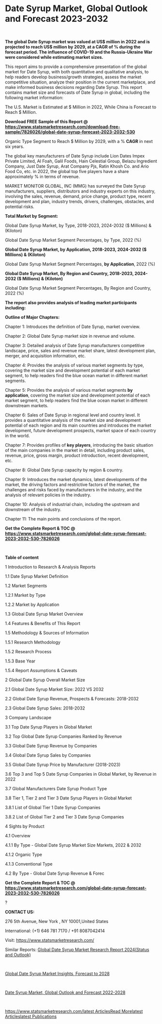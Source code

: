 <h1>Date Syrup Market, Global Outlook and Forecast 2023-2032</h1><br/><p><strong>The global Date Syrup market was valued at US$ million in 2022 and is projected to reach US$ million by 2029, at a <strong>CAGR</strong> of % during the forecast period. The influence of COVID-19 and the Russia-Ukraine War were considered while estimating market sizes.</strong></p>
 
 
 
 <p>This report aims to provide a comprehensive presentation of the global market for Date Syrup, with both quantitative and qualitative analysis, to help readers develop business/growth strategies, assess the market competitive situation, analyze their position in the current marketplace, and make informed business decisions regarding Date Syrup. This report contains market size and forecasts of Date Syrup in global, including the following market information:</p>
 
 
 
 <p>The U.S. Market is Estimated at $ Million in 2022, While China is Forecast to Reach $ Million.</p>
 
 
 
 <p><strong>Download FREE Sample of this Report @ <a href="https://www.statsmarketresearch.com/download-free-sample/7826026/global-date-syrup-forecast-2023-2032-530">https://www.statsmarketresearch.com/download-free-sample/7826026/global-date-syrup-forecast-2023-2032-530</a></strong></p>
 
 
 
 <p>Organic Type Segment to Reach $ Million by 2029, with a % <strong>CAGR</strong> in next six years.</p>
 
 
 
 <p>The global key manufacturers of Date Syrup include Lion Dates Impex Private Limited, Al Foah, Galil Foods, Hain Celestial Group, Belazu Ingredient Company, Just Date Syrup, Arat Company Pjs, Ratin Khosh Co. and Ario Food Co, etc. in 2022, the global top five players have a share approximately % in terms of revenue.</p>
 
 
 
 <p>MARKET MONITOR GLOBAL, INC (MMG) has surveyed the Date Syrup manufacturers, suppliers, distributors and industry experts on this industry, involving the sales, revenue, demand, price change, product type, recent development and plan, industry trends, drivers, challenges, obstacles, and potential risks.</p>
 
 
 
 <p><strong>Total Market by Segment:</strong></p>
 
 
 
 <p>Global Date Syrup Market, by Type, 2018-2023, 2024-2032 ($ Millions) & (Kiloton)</p>
 
 
 
 <p>Global Date Syrup Market Segment Percentages, by Type, 2022 (%)</p>
 
 
 
 <p><strong>Global Date Syrup Market, <strong>by Application</strong>, 2018-2023, 2024-2032 ($ Millions) & (Kiloton)</strong></p>
 
 
 
 <p>Global Date Syrup Market Segment Percentages, <strong>by Application</strong>, 2022 (%)</p>
 
 
 
 <p><strong>Global Date Syrup Market, By Region and Country, 2018-2023, 2024-2032 ($ Millions) & (Kiloton)</strong></p>
 
 
 
 <p>Global Date Syrup Market Segment Percentages, By Region and Country, 2022 (%)</p>
 
 
 
 <p><strong>The report also provides analysis of leading market participants including:</strong></p>
 
 
 
 <p><strong>Outline of Major Chapters:</strong></p>
 
 
 
 <p>Chapter 1: Introduces the definition of Date Syrup, market overview.</p>
 
 
 
 <p>Chapter 2: Global Date Syrup market size in revenue and volume.</p>
 
 
 
 <p>Chapter 3: Detailed analysis of Date Syrup manufacturers competitive landscape, price, sales and revenue market share, latest development plan, merger, and acquisition information, etc.</p>
 
 
 
 <p>Chapter 4: Provides the analysis of various market segments by type, covering the market size and development potential of each market segment, to help readers find the blue ocean market in different market segments.</p>
 
 
 
 <p>Chapter 5: Provides the analysis of various market segments <strong>by application</strong>, covering the market size and development potential of each market segment, to help readers find the blue ocean market in different downstream markets.</p>
 
 
 
 <p>Chapter 6: Sales of Date Syrup in regional level and country level. It provides a quantitative analysis of the market size and development potential of each region and its main countries and introduces the market development, future development prospects, market space of each country in the world.</p>
 
 
 
 <p>Chapter 7: Provides profiles of <strong>key players</strong>, introducing the basic situation of the main companies in the market in detail, including product sales, revenue, price, gross margin, product introduction, recent development, etc.</p>
 
 
 
 <p>Chapter 8: Global Date Syrup capacity by region & country.</p>
 
 
 
 <p>Chapter 9: Introduces the market dynamics, latest developments of the market, the driving factors and restrictive factors of the market, the challenges and risks faced by manufacturers in the industry, and the analysis of relevant policies in the industry.</p>
 
 
 
 <p>Chapter 10: Analysis of industrial chain, including the upstream and downstream of the industry.</p>
 
 
 
 <p>Chapter 11: The main points and conclusions of the report.</p>
 
 
 
 <div><b>Get the Complete Report & TOC @ <a href="https://www.statsmarketresearch.com/global-date-syrup-forecast-2023-2032-530-7826026">https://www.statsmarketresearch.com/global-date-syrup-forecast-2023-2032-530-7826026</a></b></div>
 
 
 
 <p><br />
 
 <b>Table of content</b></p>
 
 
 
 <p>1 Introduction to Research & Analysis Reports<br />
 
 1.1 Date Syrup Market Definition<br />
 
 1.2 Market Segments<br />
 
 1.2.1 Market by Type<br />
 
 1.2.2 Market by Application<br />
 
 1.3 Global Date Syrup Market Overview<br />
 
 1.4 Features & Benefits of This Report<br />
 
 1.5 Methodology & Sources of Information<br />
 
 1.5.1 Research Methodology<br />
 
 1.5.2 Research Process<br />
 
 1.5.3 Base Year<br />
 
 1.5.4 Report Assumptions & Caveats<br />
 
 2 Global Date Syrup Overall Market Size<br />
 
 2.1 Global Date Syrup Market Size: 2022 VS 2032<br />
 
 2.2 Global Date Syrup Revenue, Prospects & Forecasts: 2018-2032<br />
 
 2.3 Global Date Syrup Sales: 2018-2032<br />
 
 3 Company Landscape<br />
 
 3.1 Top Date Syrup Players in Global Market<br />
 
 3.2 Top Global Date Syrup Companies Ranked by Revenue<br />
 
 3.3 Global Date Syrup Revenue by Companies<br />
 
 3.4 Global Date Syrup Sales by Companies<br />
 
 3.5 Global Date Syrup Price by Manufacturer (2018-2023)<br />
 
 3.6 Top 3 and Top 5 Date Syrup Companies in Global Market, by Revenue in 2022<br />
 
 3.7 Global Manufacturers Date Syrup Product Type<br />
 
 3.8 Tier 1, Tier 2 and Tier 3 Date Syrup Players in Global Market<br />
 
 3.8.1 List of Global Tier 1 Date Syrup Companies<br />
 
 3.8.2 List of Global Tier 2 and Tier 3 Date Syrup Companies<br />
 
 4 Sights by Product<br />
 
 4.1 Overview<br />
 
 4.1.1 By Type - Global Date Syrup Market Size Markets, 2022 & 2032<br />
 
 4.1.2 Organic Type<br />
 
 4.1.3 Conventional Type<br />
 
 4.2 By Type - Global Date Syrup Revenue & Forec</p>
 
 
 
 <div><b>Get the Complete Report & TOC @ <a href="https://www.statsmarketresearch.com/global-date-syrup-forecast-2023-2032-530-7826026">https://www.statsmarketresearch.com/global-date-syrup-forecast-2023-2032-530-7826026</a></b></div>
 
 
 
 <p>? </p>
 
 
 
 <p><b>CONTACT US:</b><br />
 
 276 5th Avenue, New York , NY 10001,United States<br />
 
 International: (+1) 646 781 7170 / +91 8087042414<br />
 
 Visit: <a href="https://www.statsmarketresearch.com/">https://www.statsmarketresearch.com/</a><br />
 
 Similar Reports: <a href="https://www.statsmarketresearch.com/global-date-syrup-forecast-2023-2032-530-7826026">Global Date Syrup Market Research Report 2024(Status and Outlook)</a><br />
 
 <br />
 
 <a href="https://www.statsmarketresearch.com/global-date-syrup-forecast-2023-2032-530-7826026">Global Date Syrup Market Insights, Forecast to 2028</a><br />
 
 <br />
 
 <a href="https://www.statsmarketresearch.com/global-date-syrup-forecast-2023-2032-530-7826026">Date Syrup Market, Global Outlook and Forecast 2022-2028</a><br />
 
 <br />
 
 <a href="https://gyeongbokgung.com">https://www.statsmarketresearch.com/</a><a href="https://hallyeomaritime.com">latest Articles</a><a href="https://jingwansa.com">Read More</a><a href="https://nguoiviet.jp/">latest Articles</a><a href="https://www.intelmarketresearch.com/">latest Publications</a></p>